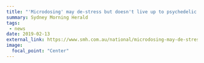 ```yaml
---
title: "'Microdosing' may de-stress but doesn't live up to psychedelic hype, study finds"
summary: Sydney Morning Herald
tags:
 - news
date: 2019-02-13
external_link: https://www.smh.com.au/national/microdosing-may-de-stress-but-doesn-t-live-up-to-psychedelic-hype-study-finds-20190206-p50w5q.html
image:
  focal_point: "Center"
---
```

